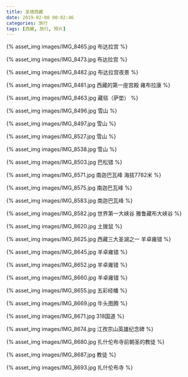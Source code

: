 ```yaml
---
title: 圣境西藏
date: 2019-02-08 00:02:46
categories: 旅行
tags: [西藏, 旅行, 照片]
---
```


{% asset_img images/IMG_8465.jpg 布达拉宫 %}

{% asset_img images/IMG_8473.jpg 布达拉宫 %}

{% asset_img images/IMG_8482.jpg 布达拉宫夜景 %}

{% asset_img images/IMG_8481.jpg 西藏的第一座宫殿 雍布拉康 %}

{% asset_img images/IMG_8463.jpg 藏毯（萨垫） %}

{% asset_img images/IMG_8496.jpg 雪山 %}

{% asset_img images/IMG_8497.jpg 雪山 %}

{% asset_img images/IMG_8527.jpg 雪山 %}

{% asset_img images/IMG_8538.jpg 雪山 %}

{% asset_img images/IMG_8503.jpg 巴松错 %}

{% asset_img images/IMG_8571.jpg 南迦巴瓦峰 海拔7782米 %}

{% asset_img images/IMG_8575.jpg 南迦巴瓦峰 %}

{% asset_img images/IMG_8583.jpg 南迦巴瓦峰 %}

{% asset_img images/IMG_8582.jpg 世界第一大峡谷 雅鲁藏布大峡谷 %}

{% asset_img images/IMG_8620.jpg 土拨鼠 %}

{% asset_img images/IMG_8625.jpg 西藏三大圣湖之一 羊卓雍错 %}

{% asset_img images/IMG_8645.jpg 羊卓雍错 %}

{% asset_img images/IMG_8652.jpg 羊卓雍错 %}

{% asset_img images/IMG_8660.jpg 羊卓雍错 %}

{% asset_img images/IMG_8655.jpg 五彩经幡 %}

{% asset_img images/IMG_8669.jpg 牛头图腾 %}

{% asset_img images/IMG_8671.jpg 318国道 %}

{% asset_img images/IMG_8674.jpg 江孜宗山英雄纪念碑 %}

{% asset_img images/IMG_8680.jpg 扎什伦布寺前朝圣的教徒 %}

{% asset_img images/IMG_8687.jpg 教徒 %}

{% asset_img images/IMG_8693.jpg 扎什伦布寺 %}
